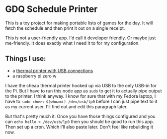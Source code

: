 # GDQ Schedule Printer

This is a toy project for making portable lists of games for the day. It will fetch the schedule and then print it out on a single receipt.

This is not a user-friendly app. I'd call it developer friendly. Or maybe just me-friendly. It does exactly what I need it to for my configuration.

## Things I use:
* a [thermal printer with USB connections](https://www.amazon.com/Aibecy-Portable-Wireless-Printing-Compatible/dp/B06VXPLLMQ/ref=sr_1_13?keywords=thermal+bluetooth+printer&qid=1553619080&s=gateway&sr=8-13)
* a raspberry pi zero w

I have the cheap thermal printer hooked up via USB to the only USB-in for the Pi. But I have to run this node app as `sudo` to get it to actually pipe output to the printer. I think anyway. I know for sure that with my Fedora laptop, I have to `sudo chown $(whoami) /dev/usb/lp0` before I can just pipe text to it as my current user. I'll find out and edit this paragraph later.

But that's pretty much it. Once you have those things configured and you can `echo hello > /dev/usb/lp0` then you should be good to run this app. Then set up a cron. Which I'll also paste later. Don't feel like rebuilding it now.
